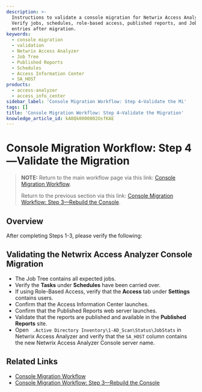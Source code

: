 ```yaml
---
description: >-
  Instructions to validate a console migration for Netwrix Access Analyzer.
  Verify jobs, schedules, role-based access, published reports, and JobStats
  entries after migration.
keywords:
  - console migration
  - validation
  - Netwrix Access Analyzer
  - Job Tree
  - Published Reports
  - Schedules
  - Access Information Center
  - SA_HOST
products:
  - access-analyzer
  - access_info_center
sidebar_label: 'Console Migration Workflow: Step 4—Validate the Mi'
tags: []
title: 'Console Migration Workflow: Step 4—Validate the Migration'
knowledge_article_id: kA0Qk0000002OsfKAE
---
```


# Console Migration Workflow: Step 4—Validate the Migration

> **NOTE:** Return to the main workflow page via this link: [Console Migration Workflow](https://docs.netwrix.com/docs/kb/accessanalyzer/console-migration-workflow.md).
>
> Return to the previous section via this link: [Console Migration Workflow: Step 3—Rebuild the Console](https://docs.netwrix.com/docs/kb/accessanalyzer/console-migration-workflow-step-3-rebuild-the-console).

## Overview

After completing Steps 1-3, please verify the following:

## Validating the Netwrix Access Analyzer Console Migration

- The Job Tree contains all expected jobs.
- Verify the **Tasks** under **Schedules** have been carried over.
- If using Role-Based Access, verify that the **Access** tab under **Settings** contains users.
- Confirm that the Access Information Center launches.
- Confirm that the Published Reports web server launches.
- Validate that the reports are published and available in the **Published Reports** site.
- Open ` .Active Directory Inventory\1-AD_Scan\Status\JobStats` in Netwrix Access Analyzer and verify that the `SA_HOST` column contains the new Netwrix Access Analyzer Console server name.

## Related Links

- [Console Migration Workflow](https://docs.netwrix.com/docs/kb/accessanalyzer/console-migration-workflow.md)
- [Console Migration Workflow: Step 3—Rebuild the Console](https://docs.netwrix.com/docs/kb/accessanalyzer/console-migration-workflow-step-3-rebuild-the-console)
